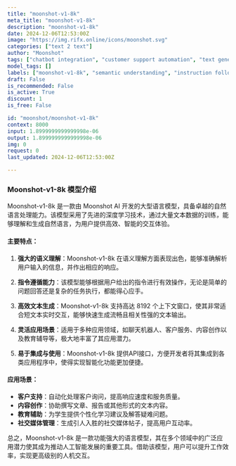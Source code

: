 ```yaml
---
title: "moonshot-v1-8k"
meta_title: "moonshot-v1-8k"
description: "moonshot-v1-8k"
date: 2024-12-06T12:53:00Z
image: "https://img.rifx.online/icons/moonshot.svg"
categories: ["text 2 text"]
author: "Moonshot"
tags: ["chatbot integration", "customer support automation", "text generation", "Machine Learning", "moonshot-v1-8k", "Natural Language Processing", "Moonshot", "Education", "semantic understanding", "Data Science", "instruction following", "Chatbots"]
model_tags: []
labels: ["moonshot-v1-8k", "semantic understanding", "instruction following", "text generation", "chatbot integration", "customer support automation"]
draft: False
is_recommended: False
is_active: True
discount: 1
is_free: False

id: "moonshot/moonshot-v1-8k"
context: 8000
input: 1.8999999999999998e-06
output: 1.8999999999999998e-06
img: 0
request: 0
last_updated: 2024-12-06T12:53:00Z

---
```


### Moonshot-v1-8k 模型介绍

Moonshot-v1-8k 是一款由 Moonshot AI 开发的大型语言模型，具备卓越的自然语言处理能力。该模型采用了先进的深度学习技术，通过大量文本数据的训练，能够理解和生成自然语言，为用户提供高效、智能的交互体验。

#### 主要特点：

1. **强大的语义理解**：Moonshot-v1-8k 在语义理解方面表现出色，能够准确解析用户输入的信息，并作出相应的响应。

2. **指令遵循能力**：该模型能够根据用户给出的指令进行有效操作，无论是简单的问题回答还是复杂的任务执行，都能得心应手。

3. **高效文本生成**：Moonshot-v1-8k 支持高达 8192 个上下文窗口，使其非常适合短文本实时交互，能够快速生成流畅且相关性强的文本输出。

4. **灵活应用场景**：适用于多种应用领域，如聊天机器人、客户服务、内容创作以及教育辅导等，极大地丰富了其应用潜力。

5. **易于集成与使用**：Moonshot-v1-8k 提供API接口，方便开发者将其集成到各类应用程序中，使得实现智能化功能更加便捷。

#### 应用场景：

- **客户支持**：自动化处理客户询问，提高响应速度和服务质量。
- **内容创作**：协助撰写文章、报告或其他形式的文本内容。
- **教育辅助**：为学生提供个性化学习建议及解答疑难问题。
- **社交媒体管理**：生成引人入胜的社交媒体帖子，提高用户互动率。

总之，Moonshot-v1-8k 是一款功能强大的语言模型，其在多个领域中的广泛应用潜力使其成为推动人工智能发展的重要工具。借助该模型，用户可以提升工作效率，实现更高级别的人机交互。

